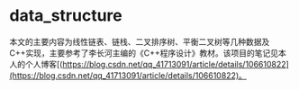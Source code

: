 # data_structure

本文的主要内容为线性链表、链栈、二叉排序树、平衡二叉树等几种数据及C++实现，主要参考了李长河主编的《C++程序设计》教材。该项目的笔记见本人的个人博客[(https://blog.csdn.net/qq_41713091/article/details/106610822](https://blog.csdn.net/qq_41713091/article/details/106610822)。
